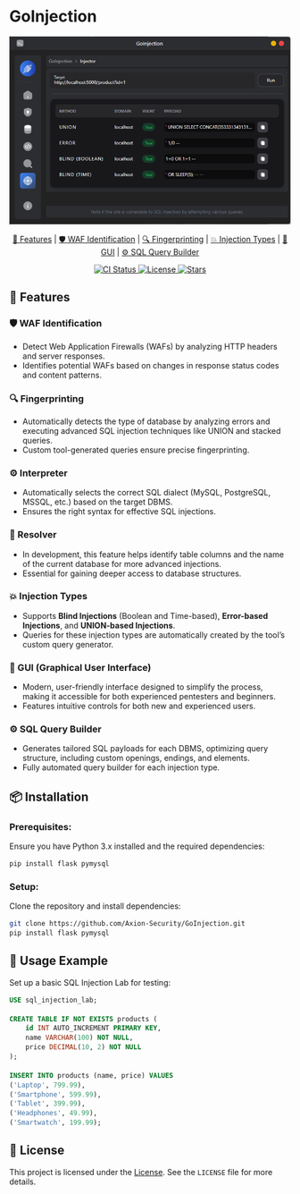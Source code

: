 # GoInjection
![GoInjection Banner](img.png)

<p align="center">
  <a href="#Features">🔧 Features</a> | 
  <a href="#WAFIdentification">🛡️ WAF Identification</a> | 
  <a href="#Fingerprinting">🔍 Fingerprinting</a> | 
  <a href="#InjectionTypes">💥 Injection Types</a> | 
  <a href="#GUI">🎨 GUI</a> | 
  <a href="#SQLQueryBuilder">⚙️ SQL Query Builder</a>
</p>

<p align="center">
  <a href="https://github.com/Axion-Security/GoInjection/actions">
    <img alt="CI Status" src="https://img.shields.io/github/actions/workflow/status/Axion-Security/GoInjection/go.yml?branch=main">
  </a>
  <a href="https://opensource.org/licenses/MIT">
    <img alt="License" src="https://img.shields.io/badge/License-CC NonCommercial-blue.svg">
  </a>
  <a href="https://github.com/yourusername/GoInjection/stargazers">
    <img alt="Stars" src="https://img.shields.io/github/stars/Axion-Security/GoInjection">
  </a>
</p>

## 🚀 Features

### 🛡️ WAF Identification
- Detect Web Application Firewalls (WAFs) by analyzing HTTP headers and server responses.
- Identifies potential WAFs based on changes in response status codes and content patterns.

### 🔍 Fingerprinting
- Automatically detects the type of database by analyzing errors and executing advanced SQL injection techniques like UNION and stacked queries.
- Custom tool-generated queries ensure precise fingerprinting.

### ⚙️ Interpreter
- Automatically selects the correct SQL dialect (MySQL, PostgreSQL, MSSQL, etc.) based on the target DBMS.
- Ensures the right syntax for effective SQL injections.

### 🧩 Resolver
- In development, this feature helps identify table columns and the name of the current database for more advanced injections.
- Essential for gaining deeper access to database structures.

### 💥 Injection Types
- Supports **Blind Injections** (Boolean and Time-based), **Error-based Injections**, and **UNION-based Injections**.
- Queries for these injection types are automatically created by the tool’s custom query generator.

### 🎨 GUI (Graphical User Interface)
- Modern, user-friendly interface designed to simplify the process, making it accessible for both experienced pentesters and beginners.
- Features intuitive controls for both new and experienced users.

### ⚙️ SQL Query Builder
- Generates tailored SQL payloads for each DBMS, optimizing query structure, including custom openings, endings, and elements.
- Fully automated query builder for each injection type.

## 📦 Installation

### Prerequisites:
Ensure you have Python 3.x installed and the required dependencies:

```bash
pip install flask pymysql
```

### Setup:
Clone the repository and install dependencies:

```bash
git clone https://github.com/Axion-Security/GoInjection.git
pip install flask pymysql
```

## 📝 Usage Example

Set up a basic SQL Injection Lab for testing:

```sql
USE sql_injection_lab;

CREATE TABLE IF NOT EXISTS products (
    id INT AUTO_INCREMENT PRIMARY KEY,
    name VARCHAR(100) NOT NULL,
    price DECIMAL(10, 2) NOT NULL
);

INSERT INTO products (name, price) VALUES
('Laptop', 799.99),
('Smartphone', 599.99),
('Tablet', 399.99),
('Headphones', 49.99),
('Smartwatch', 199.99);
```

## 🔑 License

This project is licensed under the [License](/LICENSE). See the `LICENSE` file for more details.